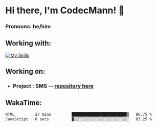 # Hi there, I'm CodecMann! 👋

### Pronouns: he/him


## Working with:
[![My Skills](https://skillicons.dev/icons?i=kotlin,nodejs,django,python,bots&theme=dark)](https://skillicons.dev)


## Working on:
- ### Project : SMS -- [repository here](https://github.com/NikeStyleProject/project-sms)

## WakaTime:

<!--START_SECTION:waka-->

```txt
HTML         27 mins         ████████████████████████▒   96.75 %
JavaScript   0 secs          ▓░░░░░░░░░░░░░░░░░░░░░░░░   03.25 %
```

<!--END_SECTION:waka-->
